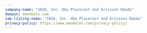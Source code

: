 ```yaml
---
company-name: "1020, Inc. dba Placecast and Ericsson Emodo"
domain: emodoinc.com
iab-listing-name: "1020, Inc. dba Placecast and Ericsson Emodo"
privacy-policy: https://www.emodoinc.com/privacy-policy/
---
```

